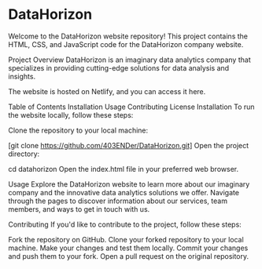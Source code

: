 # DataHorizon
Welcome to the DataHorizon website repository! This project contains the HTML, CSS, and JavaScript code for the DataHorizon company website.

Project Overview
DataHorizon is an imaginary data analytics company that specializes in providing cutting-edge solutions for data analysis and insights.

The website is hosted on Netlify, and you can access it here.

Table of Contents
Installation
Usage
Contributing
License
Installation
To run the website locally, follow these steps:

Clone the repository to your local machine:

[git clone https://github.com/403ENDer/DataHorizon.git]
Open the project directory:

cd datahorizon
Open the index.html file in your preferred web browser.

Usage
Explore the DataHorizon website to learn more about our imaginary company and the innovative data analytics solutions we offer. Navigate through the pages to discover information about our services, team members, and ways to get in touch with us.

Contributing
If you'd like to contribute to the project, follow these steps:

Fork the repository on GitHub.
Clone your forked repository to your local machine.
Make your changes and test them locally.
Commit your changes and push them to your fork.
Open a pull request on the original repository.

